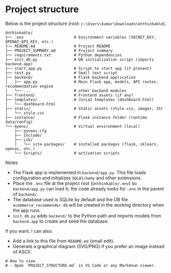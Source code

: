 # Project structure

Below is the project structure (root: `c:\Users\kumar\Downloads\Unthinkable`).

```
Unthinkable/
├── .env                      # Environment variables (SECRET_KEY, OPENAI_API_KEY, etc.)
├── README.md                 # Project README
├── PROJECT_SUMMARY.md        # Project summary
├── requirements.txt          # Python dependencies
├── init_db.py                # DB initialization script (imports backend.app)
├── start_app.py              # Script to start app (if present)
├── test.py                   # Small test script
├── backend/                  # Flask backend application
│   ├── app.py                # Main Flask app, models, API routes, recommendation engine
│   └── ...                   # other backend modules
├── frontend/                 # Frontend assets (if any)
├── templates/                # Jinja2 templates (dashboard.html)
│   └── dashboard.html
├── static/                   # Static assets (style.css, images, JS)
│   └── style.css
├── instance/                 # Flask instance folder (runtime data/config)
└── myenv/                    # Virtual environment (local)
    ├── pyvenv.cfg
    ├── Include/
    ├── Lib/
    │   └── site-packages/    # installed packages (flask, sklearn, openai, etc.)
    └── Scripts/              # activation scripts
```

Notes

- The Flask app is implemented in `backend/app.py`. This file loads configuration and initializes `SQLAlchemy` and other extensions.
- Place the `.env` file at the project root (`Unthinkable/.env`) so `backend/app.py` can load it; the code already looks for `.env` in the parent of `backend/`.
- The database used is SQLite by default and the DB file `ecommerce_recommender.db` will be created in the working directory when the app runs.
- `init_db.py` adds `backend/` to the Python path and imports models from `backend.app` to create and seed the database.

If you want, I can also:

- Add a link to this file from `README.md` (small edit).
- Generate a graphical diagram (SVG/PNG) if you prefer an image instead of ASCII.

```
# How to view
# - Open `PROJECT_STRUCTURE.md` in VS Code or any Markdown viewer.
```
